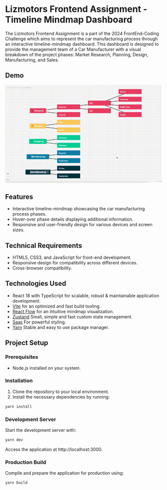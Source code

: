 # Lizmotors Frontend Assignment - Timeline Mindmap Dashboard

The Lizmotors Frontend Assignment is a part of the 2024 FrontEnd-Coding Challenge which aims to represent the car manufacturing process through an interactive timeline-mindmap dashboard. This dashboard is designed to provide the management team of a Car Manufacturer with a visual breakdown of the project phases: Market Research, Planning, Design, Manufacturing, and Sales.

## Demo

![Demo Video](demo-video/demo.gif)

## Features

- Interactive timeline-mindmap showcasing the car manufacturing process phases.
- Hover-over phase details displaying additional information.
- Responsive and user-friendly design for various devices and screen sizes.

## Technical Requirements

- HTML5, CSS3, and JavaScript for front-end development.
- Responsive design for compatibility across different devices.
- Cross-browser compatibility.

## Technologies Used

- React 18 with TypeScript for scalable, robust & maintainable application development.
- [Vite](https://vitejs.dev/guide/) for an optimized and fast build tooling.
- [React Flow](https://reactflow.dev/) for an intuitive mindmap visualization.
- [Zustand](https://docs.pmnd.rs/zustand/getting-started/introduction) Small, simple and fast custom state management.
- [Saas](https://sass-lang.com/) For powerful styling.
- [Yarn](https://yarnpkg.com/) Stable and easy to use package manager.

## Project Setup

### Prerequisites

- Node.js installed on your system.

### Installation

1. Clone the repository to your local environment.
2. Install the necessary dependencies by running:

```bash
yarn install
```

### Development Server

Start the development server with:

```bash
yarn dev
```

Access the application at http://localhost:3000.

### Production Build

Compile and prepare the application for production using:

```bash
yarn build
```
